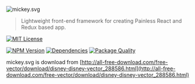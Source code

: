 ![mickey.svg](https://cdn.rawgit.com/bubkoo/mickey/master/mickey.svg)

> Lightweight front-end framework for creating Painless React and Redux based app.

[![MIT License](https://img.shields.io/badge/license-MIT_License-green.svg?style=flat-square)](https://github.com/bubkoo/mickey/blob/master/LICENSE)

[![NPM Version](https://img.shields.io/npm/v/mickey.svg?style=flat-square)](https://www.npmjs.com/package/mickey)
[![Dependencies](https://david-dm.org/bubkoo/mickey/status.svg)](https://david-dm.org/bubkoo/mickey)
[![Package Quality](http://npm.packagequality.com/shield/mickey.svg)](http://packagequality.com/#?package=mickey)


mickey.svg is download from [http://all-free-download.com/free-vector/download/disney-disney-vector_288586.html](http://all-free-download.com/free-vector/download/disney-disney-vector_288586.html)
